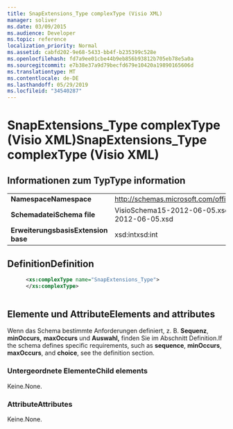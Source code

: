 ```yaml
---
title: SnapExtensions_Type complexType (Visio XML)
manager: soliver
ms.date: 03/09/2015
ms.audience: Developer
ms.topic: reference
localization_priority: Normal
ms.assetid: cabfd202-9e68-5433-bb4f-b235399c528e
ms.openlocfilehash: fd7a9ee01cbe44b9eb856b93812b705eb78e5a0a
ms.sourcegitcommit: e7b38e37a9d79becfd679e10420a19890165606d
ms.translationtype: MT
ms.contentlocale: de-DE
ms.lasthandoff: 05/29/2019
ms.locfileid: "34540287"
---
```

# <a name="snapextensions_type-complextype-visio-xml"></a><span data-ttu-id="6df33-102">SnapExtensions_Type complexType (Visio XML)</span><span class="sxs-lookup"><span data-stu-id="6df33-102">SnapExtensions_Type complexType (Visio XML)</span></span>

## <a name="type-information"></a><span data-ttu-id="6df33-103">Informationen zum Typ</span><span class="sxs-lookup"><span data-stu-id="6df33-103">Type information</span></span>

|||
|:-----|:-----|
|<span data-ttu-id="6df33-104">**Namespace**</span><span class="sxs-lookup"><span data-stu-id="6df33-104">**Namespace**</span></span> <br/> |http://schemas.microsoft.com/office/visio/2011/1/core  <br/> |
|<span data-ttu-id="6df33-105">**Schemadatei**</span><span class="sxs-lookup"><span data-stu-id="6df33-105">**Schema file**</span></span> <br/> |<span data-ttu-id="6df33-106">VisioSchema15-2012-06-05.xsd</span><span class="sxs-lookup"><span data-stu-id="6df33-106">VisioSchema15-2012-06-05.xsd</span></span>  <br/> |
|<span data-ttu-id="6df33-107">**Erweiterungsbasis**</span><span class="sxs-lookup"><span data-stu-id="6df33-107">**Extension base**</span></span> <br/> |<span data-ttu-id="6df33-108">xsd:int</span><span class="sxs-lookup"><span data-stu-id="6df33-108">xsd:int</span></span>  <br/> |
   
## <a name="definition"></a><span data-ttu-id="6df33-109">Definition</span><span class="sxs-lookup"><span data-stu-id="6df33-109">Definition</span></span>

```XML
      <xs:complexType name="SnapExtensions_Type">
      </xs:complexType>
      
```

## <a name="elements-and-attributes"></a><span data-ttu-id="6df33-110">Elemente und Attribute</span><span class="sxs-lookup"><span data-stu-id="6df33-110">Elements and attributes</span></span>

<span data-ttu-id="6df33-111">Wenn das Schema bestimmte Anforderungen definiert, z. B. **Sequenz**, **minOccurs,** **maxOccurs** und **Auswahl,** finden Sie im Abschnitt Definition.</span><span class="sxs-lookup"><span data-stu-id="6df33-111">If the schema defines specific requirements, such as **sequence**, **minOccurs**, **maxOccurs**, and **choice**, see the definition section.</span></span> 
  
### <a name="child-elements"></a><span data-ttu-id="6df33-112">Untergeordnete Elemente</span><span class="sxs-lookup"><span data-stu-id="6df33-112">Child elements</span></span>

<span data-ttu-id="6df33-113">Keine.</span><span class="sxs-lookup"><span data-stu-id="6df33-113">None.</span></span>
  
### <a name="attributes"></a><span data-ttu-id="6df33-114">Attribute</span><span class="sxs-lookup"><span data-stu-id="6df33-114">Attributes</span></span>

<span data-ttu-id="6df33-115">Keine.</span><span class="sxs-lookup"><span data-stu-id="6df33-115">None.</span></span>
  

